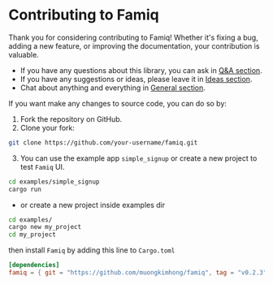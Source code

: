 # Contributing to Famiq

Thank you for considering contributing to Famiq! Whether it's fixing a bug, adding a new feature, or improving the documentation, your contribution is valuable.

- If you have any questions about this library, you can ask in [Q&A section](https://github.com/MuongKimhong/famiq/discussions/categories/q-a).
- If you have any suggestions or ideas, please leave it in [Ideas section](https://github.com/MuongKimhong/famiq/discussions/categories/ideas).
- Chat about anything and everything in [General section](https://github.com/MuongKimhong/famiq/discussions/categories/general).

If you want make any changes to source code, you can do so by:

1. Fork the repository on GitHub.
2. Clone your fork:

  ```bash
  git clone https://github.com/your-username/famiq.git
   ```

3. You can use the example app `simple_signup` or create a new project to test `Famiq` UI.

  ```bash
  cd examples/simple_signup
  cargo run
   ```
   - or create a new project inside examples dir
  ```bash
  cd examples/
  cargo new my_project
  cd my_project
  ```
   then install `Famiq` by adding this line to `Cargo.toml`

  ```toml
  [dependencies]
  famiq = { git = "https://github.com/muongkimhong/famiq", tag = "v0.2.3" }
  ```
